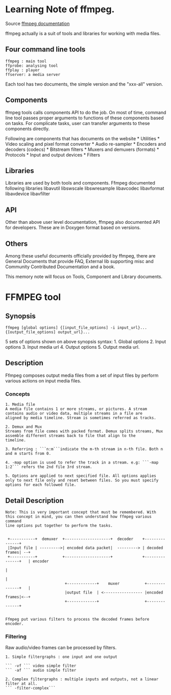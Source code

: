 # Learning Note of ffmpeg.
Source [ffmpeg documentation](https://ffmpeg.org/documentation.html)

ffmpeg actually is a suit of tools and libraries for working with media files. 

## Four command line tools
    ffmpeg : main tool 
    ffprobe: analysing tool
    ffplay : player
    ffserver: a media server
Each tool has two documents, the simple version and the "xxx-all" version.

## Components 
ffmpeg tools calls components API to do the job. On most of time, command line tool passes proper arguments to 
functions of these components based on tasks. For complicate tasks, user can transfer arguments to these components
directly. 

Following are components that has documents on the website
    * Utilities
    * Video scaling and pixel format converter
    * Audio re-sampler
    * Encoders and decoders (codecs)
    * Bitstream filters
    * Muxers and demuxers (formats)
    * Protocols
    * Input and output devices
    * Filters

## Libraries 
Libraries are used by both tools and components. Ffmpeg documented following libraries
    libavutil
    libswscale
    libswresample
    libavcodec
    libavformat
    libavdevice
    libavfilter

## API 
Other than above user level documentation, ffmpeg also documented API for developers. These are in Doxygen format based on versions.

## Others
Among these useful documents officially provided by ffmpeg, there are General Documents that provide FAQ, External lib supporting misc and 
Community Contributed Documentation and a book.


This memory note will focus on Tools, Component and Library documents. 

# FFMPEG tool

## Synopsis

```ffmpeg [global options] {[input_file_options] -i input_url}... {[output_file_options] output_url}...```
    
5 sets of options shown on above synopsis syntax:
    1. Global options
    2. Input options
    3. Input media url
    4. Output options
    5. Output media url.

## Description
Ffmpeg composes output media files from a set of input files by perform various actions on input media files. 

### Concepts
    1. Media file 
    A media file contains 1 or more streams, or pictures. A stream contains audio or video data, multiple streams in a file are 
    aligned by media timeline. Stream is sometimes referred as tracks.

    2. Demux and Mux
    Streams from file comes with packed format. Demux splits streams, Mux assemble different streams back to file that align to the 
    timeline. 

    3. Referring : ```n:m```indicate the m-th stream in n-th file. Both n and m starts from 0. 

    4. -map option is used to refer the track in a stream. e.g: ```-map 1:2``` refers the 2nd file 3rd stream.

    5. Options are applied to next specified file. All options applies only to next file only and reset between files. So you must specify 
    options for each followed file.

## Detail Description
    Note: This is very important concept that must be remembered. With this concept in mind, you can then understand how ffmpeg various command 
    line options put together to perform the tasks.

    
     +-----------+  demuxer  +--------------------+  decoder    +---------------+
     |Input file | --------->| encoded data packet|  ---------> | decoded frames| --+
     +-----------+           +--------------------+             +---------------+   | encoder
                                                                                    |
                                                                                    |
                              +-------------+    muxer           +--------------+   |
                              |output file  | <----------------- |encoded frames|<--+
                              +-------------+                    +--------------+


    Ffmpeg put various filters to process the decoded frames before encoder.

### Filtering
Raw audio/video frames can be processed by filters. 
    
    1. Simple filtergraphs : one input and one output

    ``` -vf ``` video simple filter
    ``` -af ``` audio simple filter

    2. Complex filtergraphs : multiple inputs and outputs, not a linear filter at all.
    ``` -filter-complex```
           


